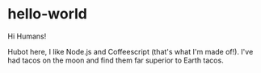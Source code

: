 # hello-world

Hi Humans!
 
Hubot here, I like Node.js and Coffeescript (that's what I'm made of!).
I've had tacos on the moon and find them far superior to Earth tacos.
